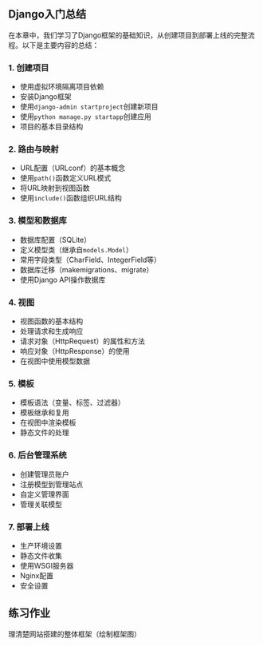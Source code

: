 ## Django入门总结

在本章中，我们学习了Django框架的基础知识，从创建项目到部署上线的完整流程。以下是主要内容的总结：

### 1. 创建项目

- 使用虚拟环境隔离项目依赖
- 安装Django框架
- 使用`django-admin startproject`创建新项目
- 使用`python manage.py startapp`创建应用
- 项目的基本目录结构

### 2. 路由与映射

- URL配置（URLconf）的基本概念
- 使用`path()`函数定义URL模式
- 将URL映射到视图函数
- 使用`include()`函数组织URL结构

### 3. 模型和数据库

- 数据库配置（SQLite）
- 定义模型类（继承自`models.Model`）
- 常用字段类型（CharField、IntegerField等）
- 数据库迁移（makemigrations、migrate）
- 使用Django API操作数据库

### 4. 视图

- 视图函数的基本结构
- 处理请求和生成响应
- 请求对象（HttpRequest）的属性和方法
- 响应对象（HttpResponse）的使用
- 在视图中使用模型数据

### 5. 模板

- 模板语法（变量、标签、过滤器）
- 模板继承和复用
- 在视图中渲染模板
- 静态文件的处理

### 6. 后台管理系统

- 创建管理员账户
- 注册模型到管理站点
- 自定义管理界面
- 管理关联模型

### 7. 部署上线

- 生产环境设置
- 静态文件收集
- 使用WSGI服务器
- Nginx配置
- 安全设置

## 练习作业

理清楚网站搭建的整体框架（绘制框架图）
